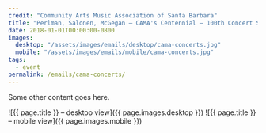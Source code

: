 ```yaml
---
credit: "Community Arts Music Association of Santa Barbara"
title: "Perlman, Salonen, McGegan — CAMA's Centennial — 100th Concert Season — Season Subscriptions Still Available!"
date: 2018-01-01T00:00:00-0800
images:
  desktop: "/assets/images/emails/desktop/cama-concerts.jpg"
  mobile: "/assets/images/emails/mobile/cama-concerts.jpg"
tags:
  - event
permalink: /emails/cama-concerts/
---
```

Some other content goes here.

![{{ page.title }} – desktop view]({{ page.images.desktop }})
![{{ page.title }} – mobile view]({{ page.images.mobile }})
